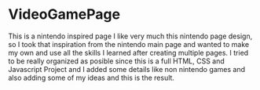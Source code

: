 # VideoGamePage
This is a nintendo inspired page
I like very much this nintendo page design, so I took that inspiration from the nintendo main page and wanted to make my own and use all the skills 
I learned after creating multiple pages. I tried to be really organized as posible since this is a full HTML, CSS and Javascript Project and I added
some details like non nintendo games and also adding some of my ideas and this is the result. 
